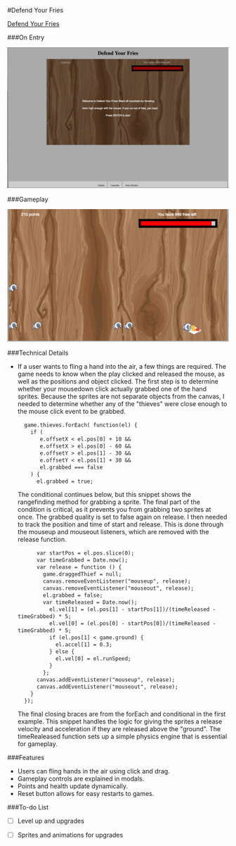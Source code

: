 #Defend Your Fries

[Defend Your Fries][ghpages]

[ghpages]: peterhechler.com/defend-your-fries

###On Entry

![start_page]

###Gameplay

![gameplay]

###Technical Details

- If a user wants to fling a hand into the air, a few things are required. The game needs to know when the play clicked and released the mouse, as well as the positions and object clicked. The first step is to determine whether your mousedown click actually grabbed one of the hand sprites. Because the sprites are not separate objects from the canvas, I needed to determine whether any of the "thieves" were close enough to the mouse click event to be grabbed.

        game.thieves.forEach( function(el) {
          if (
             e.offsetX < el.pos[0] + 10 &&
             e.offsetX > el.pos[0] - 60 &&
             e.offsetY > el.pos[1] - 30 &&
             e.offsetY < el.pos[1] + 30 &&
             el.grabbed === false
          ) {
            el.grabbed = true;
            
  The conditional continues below, but this snippet shows the rangefinding method for grabbing a sprite. The final part of the condition is critical, as it prevents you from grabbing two sprites at once. The grabbed quality is set to false again on release. I then needed to track the position and time of start and release. This is done through the mouseup and mouseout listeners, which are removed with the release function.
  
            var startPos = el.pos.slice(0);
            var timeGrabbed = Date.now();
            var release = function () {
              game.draggedThief = null;
              canvas.removeEventListener("mouseup", release);
              canvas.removeEventListener("mouseout", release);
              el.grabbed = false;
              var timeReleased = Date.now();
                el.vel[1] = (el.pos[1] - startPos[1])/(timeReleased - timeGrabbed) * 5;
                el.vel[0] = (el.pos[0] - startPos[0])/(timeReleased - timeGrabbed) * 5;
                if (el.pos[1] < game.ground) {
                  el.accel[1] = 0.3;
                } else {
                  el.vel[0] = el.runSpeed;
                }
              };
            canvas.addEventListener("mouseup", release);
            canvas.addEventListener("mouseout", release);
          }
        });

  The final closing braces are from the forEach and conditional in the first example. This snippet handles the logic for giving the sprites a release velocity and acceleration if they are released above the "ground". The timeRealeased function sets up a simple physics engine that is essential for gameplay.

###Features

- Users can fling hands in the air using click and drag.
- Gameplay controls are explained in modals.
- Points and health update dynamically.
- Reset button allows for easy restarts to games.

###To-do List

- [ ] Level up and upgrades
- [ ] Sprites and animations for upgrades







[start_page]: ./assets/images/start_page.png
[gameplay]: ./assets/images/gameplay.png
